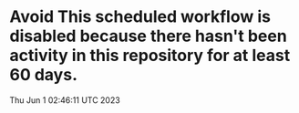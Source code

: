 # Avoid This scheduled workflow is disabled because there hasn't been activity in this repository for at least 60 days.
Thu Jun  1 02:46:11 UTC 2023
